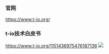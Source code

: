 ### 官网
https://www.t-io.org/

### t-io技术白皮书
https://www.t-io.org/1151436975476187136
![](https://res.t-io.org/blog/upload/img/50/8931/1119484/88097537/74541310905/95/081817/t-io%E6%8A%80%E6%9C%AF%E7%99%BD%E7%9A%AE%E4%B9%A6.png)
